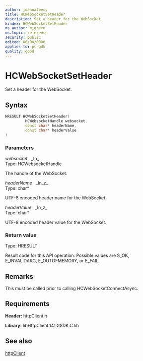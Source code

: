 ```yaml
---
author: joannaleecy
title: HCWebSocketSetHeader
description: Set a header for the WebSocket.
kindex: HCWebSocketSetHeader
ms.author: migreen
ms.topic: reference
security: public
edited: 00/00/0000
applies-to: pc-gdk
quality: good
---
```


# HCWebSocketSetHeader  

Set a header for the WebSocket.  

## Syntax  
  
```cpp
HRESULT HCWebSocketSetHeader(  
         HCWebsocketHandle websocket,  
         const char* headerName,  
         const char* headerValue  
)  
```  
  
### Parameters  
  
*websocket* &nbsp;&nbsp;\_In\_  
Type: HCWebsocketHandle  
  
The handle of the WebSocket.  
  
*headerName* &nbsp;&nbsp;\_In\_z\_  
Type: char*  
  
UTF-8 encoded header name for the WebSocket.  
  
*headerValue* &nbsp;&nbsp;\_In\_z\_  
Type: char*  
  
UTF-8 encoded header value for the WebSocket.  
  
  
### Return value  
Type: HRESULT
  
Result code for this API operation. Possible values are S_OK, E_INVALIDARG, E_OUTOFMEMORY, or E_FAIL.
  
## Remarks  
  
This must be called prior to calling HCWebSocketConnectAsync.
  
## Requirements  
  
**Header:** httpClient.h
  
**Library:** libHttpClient.141.GSDK.C.lib
  
## See also  
[httpClient](../httpclient_members.md)  
  
  
